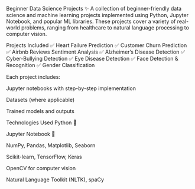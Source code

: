 Beginner Data Science Projects
✨ A collection of beginner-friendly data science and machine learning projects implemented using Python, Jupyter Notebook, and popular ML libraries.
These projects cover a variety of real-world problems, ranging from healthcare to natural language processing to computer vision.

Projects Included
✅ Heart Failure Prediction
✅ Customer Churn Prediction
✅ Airbnb Reviews Sentiment Analysis
✅ Alzheimer’s Disease Detection
✅ Cyber-Bullying Detection
✅ Eye Disease Detection
✅ Face Detection & Recognition
✅ Gender Classification

Each project includes:

Jupyter notebooks with step-by-step implementation

Datasets (where applicable)

Trained models and outputs

Technologies Used
Python 🐍

Jupyter Notebook 📒

NumPy, Pandas, Matplotlib, Seaborn

Scikit-learn, TensorFlow, Keras

OpenCV for computer vision

Natural Language Toolkit (NLTK), spaCy

